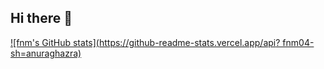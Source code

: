 ## Hi there 👋

<!--
**fnm04-sh/fnm04-sh** is a ✨ _special_ ✨ repository because its `README.md` (this file) appears on your GitHub profile.

Here are some ideas to get you started:

- 🔭 I’m currently working on ...
- 🌱 I’m currently learning ...
- 👯 I’m looking to collaborate on ...
- 🤔 I’m looking for help with ...
- 💬 Ask me about ...
- 📫 How to reach me: ...
- 😄 Pronouns: ...
- ⚡ Fun fact: ...
-->

[![fnm's GitHub stats](https://github-readme-stats.vercel.app/api? fnm04-sh=anuraghazra)](https://github.com/anuraghazra/github-readme-stats)
